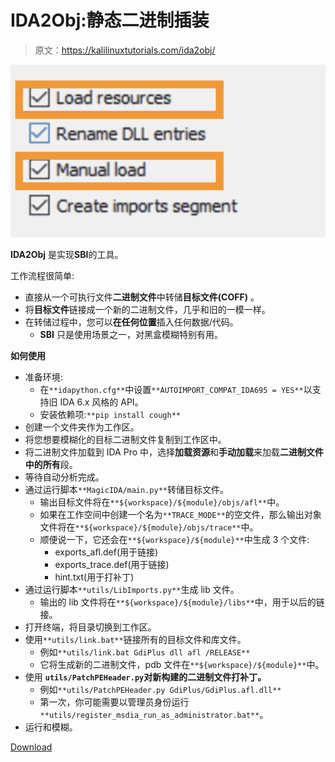 # IDA2Obj:静态二进制插装

> 原文：<https://kalilinuxtutorials.com/ida2obj/>

[![](img/650e8402150a8159ae3936270fe726aa.png)](https://blogger.googleusercontent.com/img/a/AVvXsEjtJnQxSewjAiXXpPQS07Sg6WkzFDEfmwN6mlh-KN3dgFhFdIPsXHlz07JL-AAoJAF4KOPMnkK3lAf-UNfGlKqHk7_IIwqdLvqCcv4NIUIOEjDHiOknBkw9bHZJjhFQrS65IfaBzR5ihNqesVvq8d9c_u0Of6bM8g4WdgQ_Q5T_NtVtiC_lVFNp2DSX=s694)

**IDA2Obj** 是实现**SBI**的工具。

工作流程很简单:

*   直接从一个可执行文件**二进制文件**中转储**目标文件(COFF)** 。
*   将**目标文件**链接成一个新的二进制文件，几乎和旧的一模一样。
*   在转储过程中，您可以**在任何位置**插入任何数据/代码。
    *   **SBI** 只是使用场景之一，对黑盒模糊特别有用。

**如何使用**

*   准备环境:
    *   在`**idapython.cfg**`中设置`**AUTOIMPORT_COMPAT_IDA695 = YES**`以支持旧 IDA 6.x 风格的 API。
    *   安装依赖项:`**pip install cough**`
*   创建一个文件夹作为工作区。
*   将您想要模糊化的目标二进制文件复制到工作区中。
*   将二进制文件加载到 IDA Pro 中，选择**加载资源**和**手动加载**来加载**二进制文件中的所有**段。
*   等待自动分析完成。
*   通过运行脚本`**MagicIDA/main.py**`转储目标文件。
    *   输出目标文件将在`**${workspace}/${module}/objs/afl**`中。
    *   如果在工作空间中创建一个名为`**TRACE_MODE**`的空文件，那么输出对象文件将在`**${workspace}/${module}/objs/trace**`中。
    *   顺便说一下，它还会在`**${workspace}/${module}**`中生成 3 个文件:
        *   exports_afl.def(用于链接)
        *   exports_trace.def(用于链接)
        *   hint.txt(用于打补丁)
*   通过运行脚本`**utils/LibImports.py**`生成 lib 文件。
    *   输出的 lib 文件将在`**${workspace}/${module}/libs**`中，用于以后的链接。
*   打开终端，将目录切换到工作区。
*   使用`**utils/link.bat**`链接所有的目标文件和库文件。
    *   例如`**utils/link.bat GdiPlus dll afl /RELEASE**`
    *   它将生成新的二进制文件，pdb 文件在`**${workspace}/${module}**`中。
*   使用 **`utils/PatchPEHeader.py`对新构建的二进制文件打补丁。**
    *   例如`**utils/PatchPEHeader.py GdiPlus/GdiPlus.afl.dll**`
    *   第一次，你可能需要以管理员身份运行`**utils/register_msdia_run_as_administrator.bat**`。
*   运行和模糊。

[Download](https://github.com/jhftss/IDA2Obj)